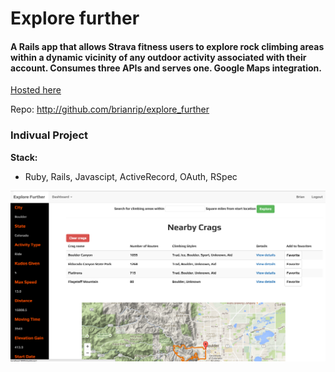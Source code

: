 # Explore further

#### A Rails app that allows Strava fitness users to explore rock climbing areas within a dynamic vicinity of any outdoor activity associated with their account. Consumes three APIs and serves one. Google Maps integration.

[Hosted here](http://explore-further.herokuapp.com)

Repo: http://github.com/brianrip/explore_further

### Indivual Project
__Stack:__

- Ruby, Rails, Javascipt, ActiveRecord, OAuth, RSpec

![screenshot](./app/assets/images/details.jpg)
